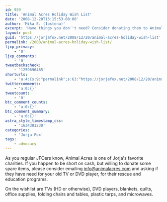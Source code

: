 ```yaml
---
id: 939
title: 'Animal Acres Holiday Wish List'
date: '2008-12-20T13:15:53-08:00'
author: 'Mika E. (Ipstenu)'
excerpt: 'Have things you don''t need? Consider donating them to Animal Acres.'
layout: post
guid: 'https://jorjafox.net/2008/12/20/animal-acres-holiday-wish-list'
permalink: /2008/animal-acres-holiday-wish-list/
ljxp_privacy:
    - '0'
ljxp_comments:
    - '0'
tweetbackscheck:
    - '1259696465'
shorturls:
    - 'a:4:{s:9:"permalink";s:63:"https://jorjafox.net/2008/12/20/animal-acres-holiday-wish-list/";s:7:"tinyurl";s:25:"http://tinyurl.com/mopp8p";s:4:"isgd";s:18:"http://is.gd/52YSC";s:5:"bitly";s:20:"http://bit.ly/77ATXe";}'
twittercomments:
    - 'a:0:{}'
tweetcount:
    - '0'
btc_comment_counts:
    - 'a:0:{}'
btc_comment_summary:
    - 'a:0:{}'
astra_style_timestamp_css:
    - '1634381230'
categories:
    - 'Jorja Fox'
tags:
    - advocacy
---
```


As you regular JFOers know, Animal Acres is one of Jorja's favorite charities.  If you happen to be short on cash, but willing to donate some spare items, please consider emailing info@animalacres.com and asking if they have need for your old TV or DVD player, for their rescue and education programs.

On the wishlist are TVs (HD or otherwise), DVD players, blankets, quilts, office supplies, folding chairs and tables, plastic tarps, and microwaves.
